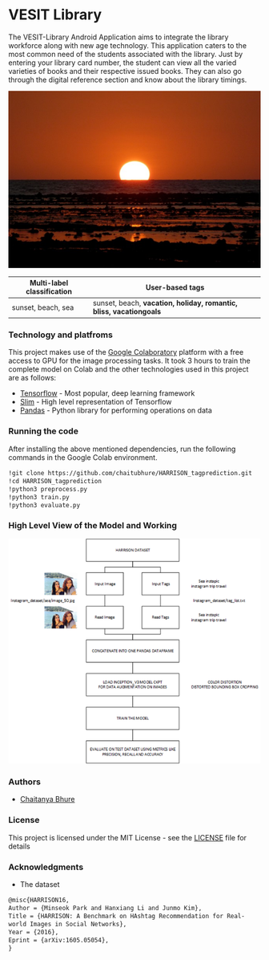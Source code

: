 # VESIT Library

The VESIT-Library Android Application aims to integrate the library workforce along with new age technology. This application caters to the most common need of the students associated with the library. Just by entering your library card number, the student can view all the varied varieties of books and their respective issued books. 
They can also go through the digital reference section and know about the library timings.

![Picture of a sunset](https://github.com/chaitubhure/HARRISON_tagprediction/blob/master/sunset.jpg)

Multi-label classification | User-based tags
-------------------------- | ---------------
sunset, beach, sea | sunset, beach, **vacation, holiday, romantic, bliss, vacationgoals**

### Technology and platfroms

This project makes use of the [Google Colaboratory](https://colab.research.google.com/notebooks/welcome.ipynb#recent=true) platform with a free access to GPU for the image processing tasks. It took 3 hours to train the complete model on Colab and the other technologies used in this project are as follows:

* [Tensorflow](https://www.tensorflow.org/) - Most popular, deep learning framework
* [Slim](https://www.tensorflow.org/api_docs/python/tf/contrib/slim) - High level representation of Tensorflow
* [Pandas](https://pandas.pydata.org/) - Python library for performing operations on data

### Running the code

After installing the above mentioned dependencies, run the following commands in the Google Colab environment.

```
!git clone https://github.com/chaitubhure/HARRISON_tagprediction.git
!cd HARRISON_tagprediction
!python3 preprocess.py
!python3 train.py
!python3 evaluate.py
```

### High Level View of the Model and Working

![Overview of the model](https://github.com/chaitubhure/HARRISON_tagprediction/blob/master/Overview%20of%20the%20model.png)

### Authors

* [Chaitanya Bhure](https://github.com/chaitubhure)

### License

This project is licensed under the MIT License - see the [LICENSE](https://github.com/chaitubhure/HARRISON_tagprediction/blob/master/LICENSE) file for details

### Acknowledgments

* The dataset
```
@misc{HARRISON16,
Author = {Minseok Park and Hanxiang Li and Junmo Kim},
Title = {HARRISON: A Benchmark on HAshtag Recommendation for Real-world Images in Social Networks},
Year = {2016},
Eprint = {arXiv:1605.05054},
}
```

